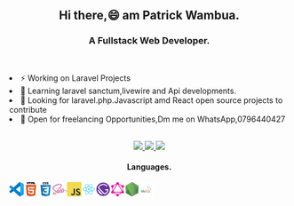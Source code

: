 <div style="text-align:center;">
  <h2 align="center" dir="auto">Hi there,😄 am Patrick Wambua.</h2>
</div>
<div style="text-align:center;">
  <h3 align="center" dir="auto">A Fullstack Web Developer.</h3>
</div>

&nbsp;
&nbsp;

 
<!-- ![images (1)](https://user-images.githubusercontent.com/102645955/192634086-37652080-c5dc-4ce7-94cf-8d9c476dab1d.png) -->
<div>
  <li>⚡ Working on Laravel Projects</li>
   <li>🌱 Learning laravel sanctum,livewire and Api developments.</li>
   <li> 👯  Looking for laravel.php.Javascript amd React open source projects to contribute</li>
   <li>💬 Open for freelancing Opportunities,Dm me on WhatsApp,0796440427</li>
</div>
&nbsp;
&nbsp;

<p align="center" dir="auto">
  <a href="https://github.com/PatrickNthiwa" rel="nofollow">
  <img src="https://camo.githubusercontent.com/5d03c86f6a75f7cbe80d135d9162fbf6dc46a31253cf30a8e9bb8279b4d574d3/68747470733a2f2f696d672e736869656c64732e696f2f62616467652f547769747465722d3144413146323f7374796c653d666f722d7468652d6261646765266c6f676f3d74776974746572266c6f676f436f6c6f723d7768697465" data-canonical-src="https://img.shields.io/badge/Twitter-1DA1F2?style=for-the-badge&amp;logo=twitter&amp;logoColor=white" style="max-width: 100%;">
  </a>
   <a href="/PatrickNthiwa/PatrickNthiwa/blob/master/pwnthiwa@gmail.com" rel="nofollow">
<img src="https://camo.githubusercontent.com/571384769c09e0c66b45e39b5be70f68f552db3e2b2311bc2064f0d4a9f5983b/68747470733a2f2f696d672e736869656c64732e696f2f62616467652f476d61696c2d4431343833363f7374796c653d666f722d7468652d6261646765266c6f676f3d676d61696c266c6f676f436f6c6f723d7768697465" data-canonical-src="https://img.shields.io/badge/Gmail-D14836?style=for-the-badge&amp;logo=gmail&amp;logoColor=white" style="max-width: 100%;">
  </a>
    <a href="https://www.linkedin.com/in/patrick-wambua/" rel="nofollow">
  <img src="https://camo.githubusercontent.com/5d03c86f6a75f7cbe80d135d9162fbf6dc46a31253cf30a8e9bb8279b4d574d3/68747470733a2f2f696d672e736869656c64732e696f2f62616467652f547769747465722d3144413146323f7374796c653d666f722d7468652d6261646765266c6f676f3d74776974746572266c6f676f436f6c6f723d7768697465" data-canonical-src="https://img.shields.io/badge/Twitter-1DA1F2?style=for-the-badge&amp;logo=twitter&amp;logoColor=white" style="max-width: 100%;">
  </a>
</p>
<p></p>


<div style="text-align:center;">
  <h4>Languages.</h4>
</div>
<p dir="auto"><a href="https://www.youtube.com/playlist?list=PLRA4oeXUeKuSQBYulVLkGB7XMunn3OyY0" rel="nofollow"><img align="left" alt="Visual Studio Code" width="26px" src="https://raw.githubusercontent.com/github/explore/80688e429a7d4ef2fca1e82350fe8e3517d3494d/topics/visual-studio-code/visual-studio-code.png" style="max-width: 100%;"></a>
<a href="https://www.youtube.com/playlist?list=PLRA4oeXUeKuSQBYulVLkGB7XMunn3OyY0" rel="nofollow"><img align="left" alt="HTML5" width="26px" src="https://raw.githubusercontent.com/github/explore/80688e429a7d4ef2fca1e82350fe8e3517d3494d/topics/html/html.png" style="max-width: 100%;"></a>
<a href="https://www.youtube.com/playlist?list=PLRA4oeXUeKuT8UD-FTGZLoSsTKKMT8TpB" rel="nofollow"><img align="left" alt="CSS3" width="26px" src="https://raw.githubusercontent.com/github/explore/80688e429a7d4ef2fca1e82350fe8e3517d3494d/topics/css/css.png" style="max-width: 100%;"></a>
<a href="https://www.youtube.com/playlist?list=PLRA4oeXUeKuT8UD-FTGZLoSsTKKMT8TpB" rel="nofollow"><img align="left" alt="Sass" width="26px" src="https://raw.githubusercontent.com/github/explore/80688e429a7d4ef2fca1e82350fe8e3517d3494d/topics/sass/sass.png" style="max-width: 100%;"></a>
<a href="https://www.youtube.com/playlist?list=PLRA4oeXUeKuTDa87oy65WJ-Aogfpb1JRI" rel="nofollow"><img align="left" alt="JavaScript" width="26px" src="https://raw.githubusercontent.com/github/explore/80688e429a7d4ef2fca1e82350fe8e3517d3494d/topics/javascript/javascript.png" style="max-width: 100%;"></a>
<a href="https://www.youtube.com/playlist?list=PLRA4oeXUeKuSQZiAOOT4V0iAHuvnmaBqZ" rel="nofollow"><img align="left" alt="React" width="26px" src="https://raw.githubusercontent.com/github/explore/80688e429a7d4ef2fca1e82350fe8e3517d3494d/topics/react/react.png" style="max-width: 100%;"></a>
<a href="https://www.youtube.com/playlist?list=PLRA4oeXUeKuSQBYulVLkGB7XMunn3OyY0" rel="nofollow"><img align="left" alt="Gatsby" width="26px" src="https://raw.githubusercontent.com/github/explore/e94815998e4e0713912fed477a1f346ec04c3da2/topics/gatsby/gatsby.png" style="max-width: 100%;"></a>
<a href="https://www.youtube.com/playlist?list=PLRA4oeXUeKuSQBYulVLkGB7XMunn3OyY0" rel="nofollow"><img align="left" alt="GraphQL" width="26px" src="https://raw.githubusercontent.com/github/explore/80688e429a7d4ef2fca1e82350fe8e3517d3494d/topics/graphql/graphql.png" style="max-width: 100%;"></a>
<a href="https://www.youtube.com/playlist?list=PLRA4oeXUeKuSQBYulVLkGB7XMunn3OyY0" rel="nofollow"><img align="left" alt="Node.js" width="26px" src="https://raw.githubusercontent.com/github/explore/80688e429a7d4ef2fca1e82350fe8e3517d3494d/topics/nodejs/nodejs.png" style="max-width: 100%;"></a>
<a href="https://www.youtube.com/playlist?list=PLRA4oeXUeKuSQBYulVLkGB7XMunn3OyY0" rel="nofollow"><img align="left" alt="MySQL" width="26px" src="https://raw.githubusercontent.com/github/explore/80688e429a7d4ef2fca1e82350fe8e3517d3494d/topics/mysql/mysql.png" style="max-width: 100%;"></a></p>

<!--
**PatrickNthiwa/PatrickNthiwa** is a ✨ _special_ ✨ repository because its `README.md`![images](https://user-images.githubusercontent.com/102645955/192632515-749815f6-2f27-48f8-8240-7e892edd9003.png)
 (this file) appears on your GitHub profile.

    <a href="" rel="nofollow">
  <img src="https://camo.githubusercontent.com/5d03c86f6a75f7cbe80d135d9162fbf6dc46a31253cf30a8e9bb8279b4d574d3/68747470733a2f2f696d672e736869656c64732e696f2f62616467652f547769747465722d3144413146323f7374796c653d666f722d7468652d6261646765266c6f676f3d74776974746572266c6f676f436f6c6f723d7768697465" data-canonical-src="https://img.shields.io/badge/Twitter-1DA1F2?style=for-the-badge&amp;logo=twitter&amp;logoColor=white" style="max-width: 100%;">
  </a>
Here are some ideas to get you started:


-  I’m currently learning ...
-I’m looking to collaborate on ...
- 🤔 I’m looking for help with ...
-  Ask me about ...
- 📫 How to reach me: ...
-  Pronouns: ...
-  Fun fact: ...
-->

